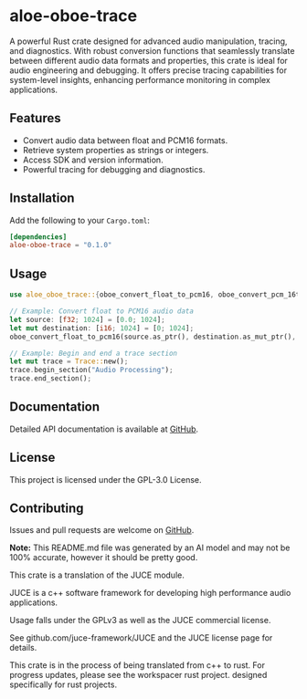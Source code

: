 # aloe-oboe-trace

A powerful Rust crate designed for advanced audio manipulation, tracing, and diagnostics. With robust conversion functions that seamlessly translate between different audio data formats and properties, this crate is ideal for audio engineering and debugging. It offers precise tracing capabilities for system-level insights, enhancing performance monitoring in complex applications.

## Features

- Convert audio data between float and PCM16 formats.
- Retrieve system properties as strings or integers.
- Access SDK and version information.
- Powerful tracing for debugging and diagnostics.

## Installation

Add the following to your `Cargo.toml`:
```toml
[dependencies]
aloe-oboe-trace = "0.1.0"
```

## Usage

```rust
use aloe_oboe_trace::{oboe_convert_float_to_pcm16, oboe_convert_pcm_16to_float};

// Example: Convert float to PCM16 audio data
let source: [f32; 1024] = [0.0; 1024];
let mut destination: [i16; 1024] = [0; 1024];
oboe_convert_float_to_pcm16(source.as_ptr(), destination.as_mut_ptr(), 1024);

// Example: Begin and end a trace section
let mut trace = Trace::new();
trace.begin_section("Audio Processing");
trace.end_section();
```

## Documentation

Detailed API documentation is available at [GitHub](https://github.com/klebs6/aloe-rs).

## License

This project is licensed under the GPL-3.0 License.

## Contributing

Issues and pull requests are welcome on [GitHub](https://github.com/klebs6/aloe-rs).

**Note:** This README.md file was generated by an AI model and may not be 100% accurate, however it should be pretty good.

This crate is a translation of the JUCE module.

JUCE is a c++ software framework for developing high performance audio applications.

Usage falls under the GPLv3 as well as the JUCE commercial license.

See github.com/juce-framework/JUCE and the JUCE license page for details.

This crate is in the process of being translated from c++ to rust. For progress updates, please see the workspacer rust project. designed specifically for rust projects.
